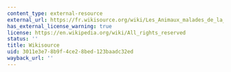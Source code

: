 ```yaml
---
content_type: external-resource
external_url: https://fr.wikisource.org/wiki/Les_Animaux_malades_de_la_peste
has_external_license_warning: true
license: https://en.wikipedia.org/wiki/All_rights_reserved
status: ''
title: Wikisource
uid: 3011e3e7-8b9f-4ce2-8bed-123baadc32ed
wayback_url: ''
---
```

